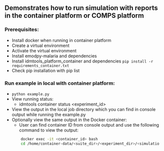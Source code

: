 ## Demonstrates how to run simulation with reports in the container platform or COMPS platform

### Prerequisites:
- Install docker when running in container platform
- Create a virtual environment
- Activate the virtual environment
- Install emodpy-malaria and dependencies
- Install idmtools_platform_container and dependencies
  ```pip install -r requirements_container.txt```
- Check pip installation with pip list

### Run example in local with container platform: 
  - ```python example.py```
  - View running status:
    - idmtools container status <experiment_id>
  - View the output in the local job directory which you can find in console output while running the example.py
  - Optionally view the same output in the Docker container:
    - User can find container ID from console output and use the following command to view the output:
    ```bash
        docker exec -it <container_id> bash
        cd /home/container-data/<suite_dir>/<experiment_dir>/<simulation_dir>
    ```